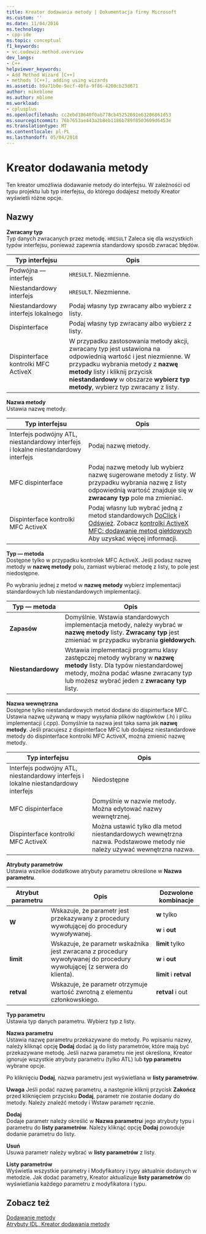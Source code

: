 ```yaml
---
title: Kreator dodawania metody | Dokumentacja firmy Microsoft
ms.custom: ''
ms.date: 11/04/2016
ms.technology:
- cpp-ide
ms.topic: conceptual
f1_keywords:
- vc.codewiz.method.overview
dev_langs:
- C++
helpviewer_keywords:
- Add Method Wizard [C++]
- methods [C++], adding using wizards
ms.assetid: b9a71b0e-9ecf-40fa-9f86-4200cb23d671
author: mikeblome
ms.author: mblome
ms.workload:
- cplusplus
ms.openlocfilehash: cc2ebd18640f0ab778cb45252691e63206861d53
ms.sourcegitcommit: 76b7653ae443a2b8eb1186b789f8503609d6453e
ms.translationtype: MT
ms.contentlocale: pl-PL
ms.lasthandoff: 05/04/2018
---
```

# <a name="add-method-wizard"></a>Kreator dodawania metody
Ten kreator umożliwia dodawanie metody do interfejsu. W zależności od typu projektu lub typ interfejsu, do którego dodajesz metody Kreator wyświetli różne opcje.  
  
## <a name="names"></a>Nazwy  
 **Zwracany typ**  
 Typ danych zwracanych przez metodę. `HRESULT` Zaleca się dla wszystkich typów interfejsu, ponieważ zapewnia standardowy sposób zwracać błędów.  
  
|Typ interfejsu|Opis|  
|--------------------|-----------------|  
|Podwójna — interfejs|`HRESULT`. Niezmienne.|  
|Niestandardowy interfejs|`HRESULT`. Niezmienne.|  
|Niestandardowy interfejs lokalnego|Podaj własny typ zwracany albo wybierz z listy.|  
|Dispinterface|Podaj własny typ zwracany albo wybierz z listy.|  
|Dispinterface kontrolki MFC ActiveX|W przypadku zastosowania metody akcji, zwracany typ jest ustawiona na odpowiednią wartość i jest niezmienne. W przypadku wybrania metody z **nazwę metody** listy i kliknij przycisk **niestandardowy** w obszarze **wybierz typ metody**, wybierz typ zwracany z listy.|  
  
 **Nazwa metody**  
 Ustawia nazwę metody.  
  
|Typ interfejsu|Opis|  
|--------------------|-----------------|  
|Interfejs podwójny ATL, niestandardowy interfejs i lokalne niestandardowy interfejs|Podaj nazwę metody.|  
|MFC dispinterface|Podaj nazwę metody lub wybierz nazwę sugerowane metody z listy. W przypadku wybrania nazwę z listy odpowiednią wartość znajduje się w **zwracany typ** pole ma zmieniać.|  
|Dispinterface kontrolki MFC ActiveX|Podaj własny lub wybrać jedną z metod standardowych [DoClick](../mfc/reference/colecontrol-class.md#doclick) i [Odśwież](../mfc/reference/colecontrol-class.md#refresh). Zobacz [kontrolki ActiveX MFC: dodawanie metod giełdowych](../mfc/mfc-activex-controls-adding-stock-methods.md) Aby uzyskać więcej informacji.|  
  
 **Typ — metoda**  
 Dostępne tylko w przypadku kontrolek MFC ActiveX. Jeśli podasz nazwę metody w **nazwę metody** polu, zamiast wybierać metodę z listy, to pole jest niedostępne.  
  
 Po wybraniu jednej z metod w **nazwę metody** wybierz implementacji standardowych lub niestandardowych implementacji.  
  
|Typ — metoda|Opis|  
|-----------------|-----------------|  
|**Zapasów**|Domyślnie. Wstawia standardowych implementacja metody, należy wybrać w **nazwę metody** listy. **Zwracany typ** jest zmieniać w przypadku wybrania **giełdowych**.|  
|**Niestandardowy**|Wstawia implementacji programu klasy zastępczej metody wybrany w **nazwę metody** listy. Dla typów niestandardowej metody, można podać własne zwracany typ lub możesz wybrać jeden z **zwracany typ** listy.|  
  
 **Nazwa wewnętrzna**  
 Dostępne tylko niestandardowych metod dodane do dispinterface MFC. Ustawia nazwę używaną w mapy wysyłania plików nagłówków (.h) i pliku implementacji (.cpp). Domyślnie ta nazwa jest taka sama jak **nazwę metody**. Jeśli pracujesz z dispinterface MFC lub dodajesz niestandardowe metody do dispinterface kontrolki MFC ActiveX, można zmienić nazwę metody.  
  
|Typ interfejsu|Opis|  
|--------------------|-----------------|  
|Interfejs podwójny ATL, niestandardowy interfejs i lokalne niestandardowy interfejs|Niedostępne|  
|MFC dispinterface|Domyślnie w nazwie metody. Można edytować nazwy wewnętrznej.|  
|Dispinterface kontrolki MFC ActiveX|Można ustawić tylko dla metod niestandardowych wewnętrzna nazwa. Podstawowe metody nie należy używać wewnętrzna nazwa.|  
  
 **Atrybuty parametrów**  
 Ustawia wszelkie dodatkowe atrybuty parametru określone w **Nazwa parametru**.  
  
|Atrybut parametru|Opis|Dozwolone kombinacje|  
|-------------------------|-----------------|--------------------------|  
|**W**|Wskazuje, że parametr jest przekazywany z procedury wywołującej do procedury wywoływanej.|**w** tylko<br /><br /> **w** i **out**|  
|**limit**|Wskazuje, że parametr wskaźnika jest zwracana z procedury wywoływanej do procedury wywołującej (z serwera do klienta).|**limit** tylko<br /><br /> **w** i **out**<br /><br /> **limit** i **retval**|  
|**retval**|Wskazuje, że parametr otrzymuje wartość zwrotną z elementu członkowskiego.|**retval** i out|  
  
 **Typ parametru**  
 Ustawia typ danych parametru. Wybierz typ z listy.  
  
 **Nazwa parametru**  
 Ustawia nazwę parametru przekazywane do metody. Po wpisaniu nazwy, należy kliknąć opcję **Dodaj** dodać ją do listy parametrów, które mają być przekazywane metodę. Jeśli nazwa parametru nie jest określona, Kreator ignoruje wszystkie atrybuty parametru (tylko ATL) lub **typ parametru** wybrane opcje.  
  
 Po kliknięciu **Dodaj**, nazwa parametru jest wyświetlana w **listy parametrów**.  
  
 **Uwaga** Jeśli podać nazwę parametru, a następnie kliknij przycisk **Zakończ** przed kliknięciem przycisku **Dodaj**, parametr nie zostanie dodany do metody. Należy znaleźć metody i Wstaw parametr ręcznie.  
  
 **Dodaj**  
 Dodaje parametr należy określić w **Nazwa parametru**i jego atrybuty typu i parametru do **listy parametrów**. Należy kliknąć opcję **Dodaj** powoduje dodanie parametru do listy.  
  
 **Usuń**  
 Usuwa parametr należy wybrać w **listy parametrów** z listy.  
  
 **Listy parametrów**  
 Wyświetla wszystkie parametry i Modyfikatory i typy aktualnie dodanych w metodzie. Jak dodać parametry, Kreator aktualizuje **listy parametrów** do wyświetlania każdego parametru z modyfikatora i typu.  
  
## <a name="see-also"></a>Zobacz też  
 [Dodawanie metody](../ide/adding-a-method-visual-cpp.md)   
 [Atrybuty IDL, Kreator dodawania metody](../ide/idl-attributes-add-method-wizard.md)